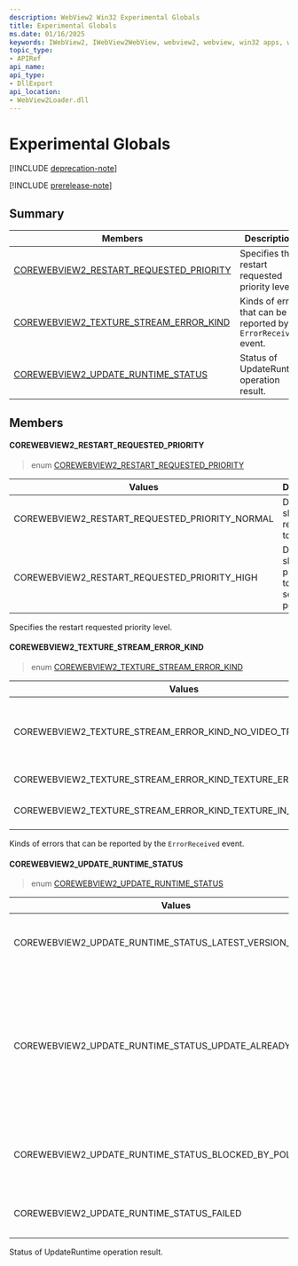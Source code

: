 ```yaml
---
description: WebView2 Win32 Experimental Globals
title: Experimental Globals
ms.date: 01/16/2025
keywords: IWebView2, IWebView2WebView, webview2, webview, win32 apps, win32, edge, ICoreWebView2, ICoreWebView2Controller, browser control, edge html
topic_type: 
- APIRef
api_name:
api_type:
- DllExport
api_location:
- WebView2Loader.dll
---
```


# Experimental Globals

[!INCLUDE [deprecation-note](../includes/deprecation-note.md)]

[!INCLUDE [prerelease-note](../includes/prerelease-note.md)]

## Summary

 Members                        | Descriptions
--------------------------------|---------------------------------------------
[COREWEBVIEW2_RESTART_REQUESTED_PRIORITY](#corewebview2_restart_requested_priority) | Specifies the restart requested priority level.
[COREWEBVIEW2_TEXTURE_STREAM_ERROR_KIND](#corewebview2_texture_stream_error_kind) | Kinds of errors that can be reported by the `ErrorReceived` event.
[COREWEBVIEW2_UPDATE_RUNTIME_STATUS](#corewebview2_update_runtime_status) | Status of UpdateRuntime operation result.

## Members

#### COREWEBVIEW2_RESTART_REQUESTED_PRIORITY

> enum [COREWEBVIEW2_RESTART_REQUESTED_PRIORITY](#corewebview2_restart_requested_priority)

 Values                         | Descriptions
--------------------------------|---------------------------------------------
COREWEBVIEW2_RESTART_REQUESTED_PRIORITY_NORMAL            | Developer should remind user to restart.
COREWEBVIEW2_RESTART_REQUESTED_PRIORITY_HIGH            | Developer should prompt user to restart as soon as possible.

Specifies the restart requested priority level.

#### COREWEBVIEW2_TEXTURE_STREAM_ERROR_KIND

> enum [COREWEBVIEW2_TEXTURE_STREAM_ERROR_KIND](#corewebview2_texture_stream_error_kind)

 Values                         | Descriptions
--------------------------------|---------------------------------------------
COREWEBVIEW2_TEXTURE_STREAM_ERROR_KIND_NO_VIDEO_TRACK_STARTED            | CreateTexture/PresentTexture and so on should return failed HRESULT if the texture stream is in the stopped state rather than using the error event.
COREWEBVIEW2_TEXTURE_STREAM_ERROR_KIND_TEXTURE_ERROR            | The texture already has been removed using CloseTexture.
COREWEBVIEW2_TEXTURE_STREAM_ERROR_KIND_TEXTURE_IN_USE            | The texture to be presented is already in use for rendering.

Kinds of errors that can be reported by the `ErrorReceived` event.

#### COREWEBVIEW2_UPDATE_RUNTIME_STATUS

> enum [COREWEBVIEW2_UPDATE_RUNTIME_STATUS](#corewebview2_update_runtime_status)

 Values                         | Descriptions
--------------------------------|---------------------------------------------
COREWEBVIEW2_UPDATE_RUNTIME_STATUS_LATEST_VERSION_INSTALLED            | Latest version of Edge WebView2 Runtime is installed.
COREWEBVIEW2_UPDATE_RUNTIME_STATUS_UPDATE_ALREADY_RUNNING            | Edge WebView2 Runtime update is already running, which could be triggered by auto update or by other UpdateRuntime request from some app.
COREWEBVIEW2_UPDATE_RUNTIME_STATUS_BLOCKED_BY_POLICY            | Edge WebView2 Runtime update is blocked by group policy.
COREWEBVIEW2_UPDATE_RUNTIME_STATUS_FAILED            | Edge WebView2 Runtime update failed.

Status of UpdateRuntime operation result.

